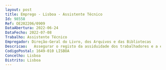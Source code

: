 ```yaml
--- 
layout: post
title: Emprego - Lisboa - Assistente Técnico
Id: 98558
Ref: OE202206/0909
DataAbertura: 2022-06-24
DataFecho: 2022-07-08
Trabalho: Assistente Técnico
Empregador: Direção-Geral do Livro, dos Arquivos e das Bibliotecas
Descricao:   Assegurar o registo da assiduidade dos trabalhadores e a elaboração do mapade férias   Manter atualizados os processos individuais dos trabalhadores da DGLAB   Elaborar ofícios, comunicações internas e declarações   Organizar os processos de aposentação   Assegurar o envio de informação para processamento dos vencimentos dostrabalhadores da DGLAB   Garantir a permanente atualização de mapas instrumentos de informação àGestão relativos aos RH   Executar todas as demais funções inerentes à respetiva área funcional   Conhecimentos de informática, na ótica do utilizador, em particular, folha decálculo excel e processador de texto word.
CodigoPostal: 1649-010 LISBOA
Concelho: Lisboa
Distrito: Lisboa
--- 
```

